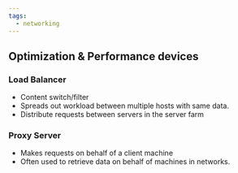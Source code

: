 ```yaml
---
tags:
  - networking
---
```

## Optimization & Performance devices
### Load Balancer
- Content switch/filter
- Spreads out workload between multiple hosts with same data.
- Distribute requests between servers in the server farm
### Proxy Server
- Makes requests on behalf of a client machine
- Often used to retrieve data on behalf of machines in networks.